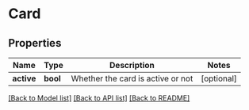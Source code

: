 # Card

## Properties
Name | Type | Description | Notes
------------ | ------------- | ------------- | -------------
**active** | **bool** | Whether the card is active or not | [optional] 

[[Back to Model list]](../README.md#documentation-for-models) [[Back to API list]](../README.md#documentation-for-api-endpoints) [[Back to README]](../README.md)


